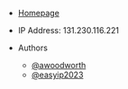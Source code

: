 - [Homepage](http://events.housing.siu.edu)
- IP Address: 131.230.116.221

- Authors
  - [@awoodworth](https://github.com/awoodworth)
  - [@easyip2023](https://github.com/easyip2023)
